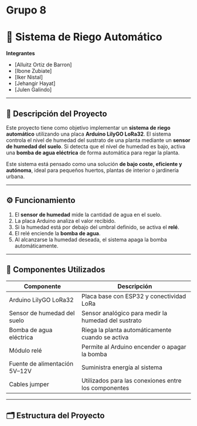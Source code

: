 # Grupo 8

# 🌿 Sistema de Riego Automático

**Integrantes**  
- [Alluitz Ortiz de Barron]  
- [Ibone Zubiate]  
- [Iker Nistal]  
- [Jehangir Hayat]
- [Julen Galindo]    

---

## 📌 Descripción del Proyecto

Este proyecto tiene como objetivo implementar un **sistema de riego automático** utilizando una placa **Arduino LilyGO LoRa32**. El sistema controla el nivel de humedad del sustrato de una planta mediante un **sensor de humedad del suelo**. Si detecta que el nivel de humedad es bajo, activa una **bomba de agua eléctrica** de forma automática para regar la planta.

Este sistema está pensado como una solución **de bajo coste, eficiente y autónoma**, ideal para pequeños huertos, plantas de interior o jardinería urbana.

---

## ⚙️ Funcionamiento

1. El **sensor de humedad** mide la cantidad de agua en el suelo.
2. La placa Arduino analiza el valor recibido.
3. Si la humedad está por debajo del umbral definido, se activa el **relé**.
4. El relé enciende la **bomba de agua**.
5. Al alcanzarse la humedad deseada, el sistema apaga la bomba automáticamente.

---

## 🔧 Componentes Utilizados

| Componente                     | Descripción                                                              |
|--------------------------------|--------------------------------------------------------------------------|
| Arduino LilyGO LoRa32          | Placa base con ESP32 y conectividad LoRa                                |
| Sensor de humedad del suelo    | Sensor analógico para medir la humedad del sustrato                     |
| Bomba de agua eléctrica        | Riega la planta automáticamente cuando se activa                        |
| Módulo relé                    | Permite al Arduino encender o apagar la bomba                           |
| Fuente de alimentación 5V–12V  | Suministra energía al sistema                                           |
| Cables jumper                  | Utilizados para las conexiones entre los componentes                    |

---

## 🗂️ Estructura del Proyecto

